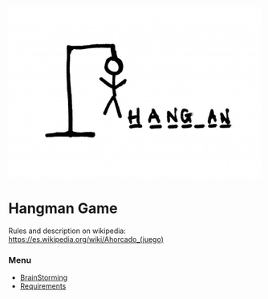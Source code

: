 ![headerImage](./requirements/brainStorming/hangman.jpg)
# Hangman Game
Rules and description on wikipedia: https://es.wikipedia.org/wiki/Ahorcado_(juego)

### Menu
- [BrainStorming](/requirements/brainStorming/README.md)
- [Requirements](/requirements/README.md)